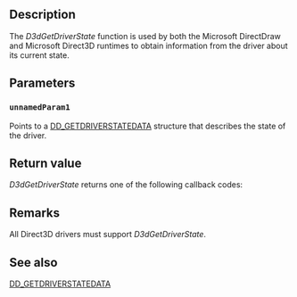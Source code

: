 ## Description

The *D3dGetDriverState* function is used by both the Microsoft DirectDraw and Microsoft Direct3D runtimes to obtain information from the driver about its current state.

## Parameters

### `unnamedParam1`

Points to a [DD_GETDRIVERSTATEDATA](https://learn.microsoft.com/windows/desktop/api/ddrawint/ns-ddrawint-dd_getdriverstatedata) structure that describes the state of the driver.

## Return value

*D3dGetDriverState* returns one of the following callback codes:

## Remarks

All Direct3D drivers must support *D3dGetDriverState*.

## See also

[DD_GETDRIVERSTATEDATA](https://learn.microsoft.com/windows/desktop/api/ddrawint/ns-ddrawint-dd_getdriverstatedata)